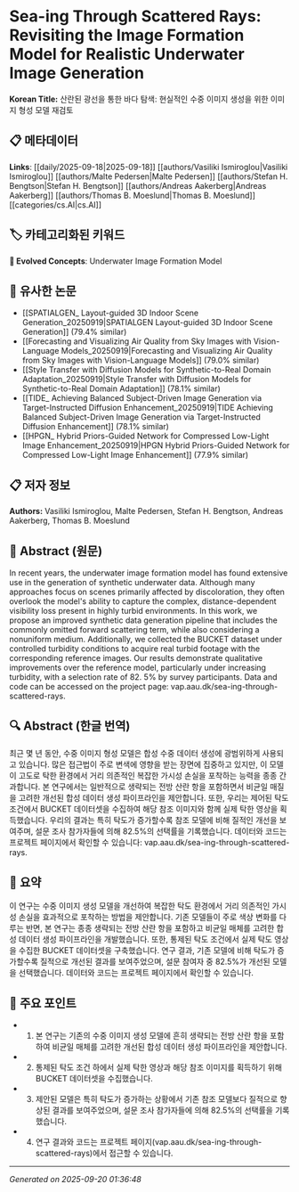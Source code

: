 # Sea-ing Through Scattered Rays: Revisiting the Image Formation Model for Realistic Underwater Image Generation

**Korean Title:** 산란된 광선을 통한 바다 탐색: 현실적인 수중 이미지 생성을 위한 이미지 형성 모델 재검토

## 📋 메타데이터

**Links**: [[daily/2025-09-18|2025-09-18]] [[authors/Vasiliki Ismiroglou|Vasiliki Ismiroglou]] [[authors/Malte Pedersen|Malte Pedersen]] [[authors/Stefan H. Bengtson|Stefan H. Bengtson]] [[authors/Andreas Aakerberg|Andreas Aakerberg]] [[authors/Thomas B. Moeslund|Thomas B. Moeslund]] [[categories/cs.AI|cs.AI]]

## 🏷️ 카테고리화된 키워드
**🚀 Evolved Concepts**: Underwater Image Formation Model

## 🔗 유사한 논문
- [[SPATIALGEN_ Layout-guided 3D Indoor Scene Generation_20250919|SPATIALGEN Layout-guided 3D Indoor Scene Generation]] (79.4% similar)
- [[Forecasting and Visualizing Air Quality from Sky Images with Vision-Language Models_20250919|Forecasting and Visualizing Air Quality from Sky Images with Vision-Language Models]] (79.0% similar)
- [[Style Transfer with Diffusion Models for Synthetic-to-Real Domain Adaptation_20250919|Style Transfer with Diffusion Models for Synthetic-to-Real Domain Adaptation]] (78.1% similar)
- [[TIDE_ Achieving Balanced Subject-Driven Image Generation via Target-Instructed Diffusion Enhancement_20250919|TIDE Achieving Balanced Subject-Driven Image Generation via Target-Instructed Diffusion Enhancement]] (78.1% similar)
- [[HPGN_ Hybrid Priors-Guided Network for Compressed Low-Light Image Enhancement_20250919|HPGN Hybrid Priors-Guided Network for Compressed Low-Light Image Enhancement]] (77.9% similar)

## 📋 저자 정보

**Authors:** Vasiliki Ismiroglou, Malte Pedersen, Stefan H. Bengtson, Andreas Aakerberg, Thomas B. Moeslund

## 📄 Abstract (원문)

In recent years, the underwater image formation model has found extensive use
in the generation of synthetic underwater data. Although many approaches focus
on scenes primarily affected by discoloration, they often overlook the model's
ability to capture the complex, distance-dependent visibility loss present in
highly turbid environments. In this work, we propose an improved synthetic data
generation pipeline that includes the commonly omitted forward scattering term,
while also considering a nonuniform medium. Additionally, we collected the
BUCKET dataset under controlled turbidity conditions to acquire real turbid
footage with the corresponding reference images. Our results demonstrate
qualitative improvements over the reference model, particularly under
increasing turbidity, with a selection rate of 82. 5\% by survey participants.
Data and code can be accessed on the project page:
vap.aau.dk/sea-ing-through-scattered-rays.

## 🔍 Abstract (한글 번역)

최근 몇 년 동안, 수중 이미지 형성 모델은 합성 수중 데이터 생성에 광범위하게 사용되고 있습니다. 많은 접근법이 주로 변색에 영향을 받는 장면에 집중하고 있지만, 이 모델이 고도로 탁한 환경에서 거리 의존적인 복잡한 가시성 손실을 포착하는 능력을 종종 간과합니다. 본 연구에서는 일반적으로 생략되는 전방 산란 항을 포함하면서 비균일 매질을 고려한 개선된 합성 데이터 생성 파이프라인을 제안합니다. 또한, 우리는 제어된 탁도 조건에서 BUCKET 데이터셋을 수집하여 해당 참조 이미지와 함께 실제 탁한 영상을 획득했습니다. 우리의 결과는 특히 탁도가 증가할수록 참조 모델에 비해 질적인 개선을 보여주며, 설문 조사 참가자들에 의해 82.5%의 선택률을 기록했습니다. 데이터와 코드는 프로젝트 페이지에서 확인할 수 있습니다: vap.aau.dk/sea-ing-through-scattered-rays.

## 📝 요약

이 연구는 수중 이미지 생성 모델을 개선하여 복잡한 탁도 환경에서 거리 의존적인 가시성 손실을 효과적으로 포착하는 방법을 제안합니다. 기존 모델들이 주로 색상 변화를 다루는 반면, 본 연구는 종종 생략되는 전방 산란 항을 포함하고 비균일 매체를 고려한 합성 데이터 생성 파이프라인을 개발했습니다. 또한, 통제된 탁도 조건에서 실제 탁도 영상을 수집한 BUCKET 데이터셋을 구축했습니다. 연구 결과, 기존 모델에 비해 탁도가 증가할수록 질적으로 개선된 결과를 보여주었으며, 설문 참여자 중 82.5%가 개선된 모델을 선택했습니다. 데이터와 코드는 프로젝트 페이지에서 확인할 수 있습니다.

## 🎯 주요 포인트

- 1. 본 연구는 기존의 수중 이미지 생성 모델에 흔히 생략되는 전방 산란 항을 포함하여 비균일 매체를 고려한 개선된 합성 데이터 생성 파이프라인을 제안합니다.

- 2. 통제된 탁도 조건 하에서 실제 탁한 영상과 해당 참조 이미지를 획득하기 위해 BUCKET 데이터셋을 수집했습니다.

- 3. 제안된 모델은 특히 탁도가 증가하는 상황에서 기존 참조 모델보다 질적으로 향상된 결과를 보여주었으며, 설문 조사 참가자들에 의해 82.5%의 선택률을 기록했습니다.

- 4. 연구 결과와 코드는 프로젝트 페이지(vap.aau.dk/sea-ing-through-scattered-rays)에서 접근할 수 있습니다.

---

*Generated on 2025-09-20 01:36:48*